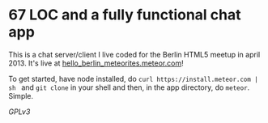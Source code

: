 67 LOC and a fully functional chat app
======================================

This is a chat server/client I live coded for the Berlin HTML5 meetup in april 2013. It's live at [hello_berlin_meteorites.meteor.com](http://hello_berlin_meteorites.meteor.com/)!

To get started, have node installed, do `curl https://install.meteor.com | sh
` and `git clone` in your shell and then, in the app directory, do `meteor`. Simple. 

*GPLv3*
